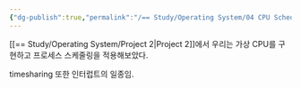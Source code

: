 ```yaml
---
{"dg-publish":true,"permalink":"/== Study/Operating System/04 CPU Scheduling/","created":"2024-11-13T23:07:58.000+09:00","updated":"2025-04-10T22:58:55.529+09:00"}
---
```


[[== Study/Operating System/Project 2\|Project 2]]에서 우리는 가상 CPU를 구현하고 프로세스 스케줄링을 적용해보았다.

timesharing 또한 인터럽트의 일종임.